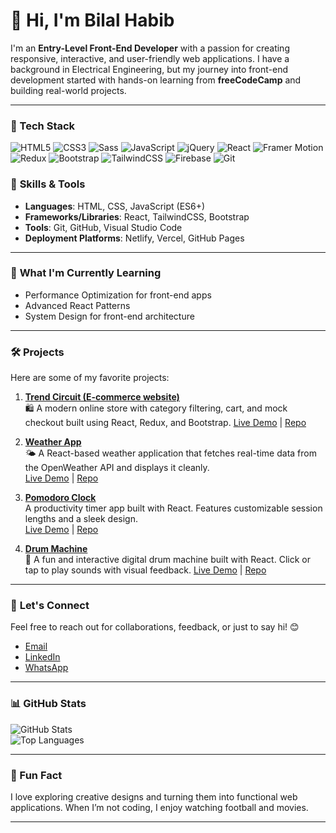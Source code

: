 # 👋 Hi, I'm Bilal Habib  

I'm an **Entry-Level Front-End Developer** with a passion for creating responsive, interactive, and user-friendly web applications. I have a background in Electrical Engineering, but my journey into front-end development started with hands-on learning from **freeCodeCamp** and building real-world projects.

---

### 🧰 Tech Stack


![HTML5](https://img.shields.io/badge/HTML5-E34F26?style=for-the-badge&logo=html5&logoColor=white)
![CSS3](https://img.shields.io/badge/CSS3-1572B6?style=for-the-badge&logo=css3&logoColor=white)
![Sass](https://img.shields.io/badge/Sass-CC6699?style=for-the-badge&logo=sass&logoColor=white)
![JavaScript](https://img.shields.io/badge/JavaScript-F7DF1E?style=for-the-badge&logo=javascript&logoColor=black)
![jQuery](https://img.shields.io/badge/jQuery-0769AD?style=for-the-badge&logo=jquery&logoColor=white)
![React](https://img.shields.io/badge/React-20232A?style=for-the-badge&logo=react&logoColor=61DAFB)
![Framer Motion](https://img.shields.io/badge/Framer--Motion-0055FF?style=for-the-badge&logo=framer&logoColor=white)
![Redux](https://img.shields.io/badge/Redux-593D88?style=for-the-badge&logo=redux&logoColor=white)
![Bootstrap](https://img.shields.io/badge/Bootstrap-7952B3?style=for-the-badge&logo=bootstrap&logoColor=white)
![TailwindCSS](https://img.shields.io/badge/Tailwind-06B6D4?style=for-the-badge&logo=tailwindcss&logoColor=white)
![Firebase](https://img.shields.io/badge/Firebase-FFCA28?style=for-the-badge&logo=firebase&logoColor=black)
![Git](https://img.shields.io/badge/Git-F05032?style=for-the-badge&logo=git&logoColor=white)


### 🚀 **Skills & Tools**
- **Languages**: HTML, CSS, JavaScript (ES6+)
- **Frameworks/Libraries**: React, TailwindCSS, Bootstrap
- **Tools**: Git, GitHub, Visual Studio Code
- **Deployment Platforms**: Netlify, Vercel, GitHub Pages

---

### 🌱 **What I'm Currently Learning**
- Performance Optimization for front-end apps
- Advanced React Patterns
- System Design for front-end architecture

---

### 🛠️ **Projects**
Here are some of my favorite projects:

1. **[Trend Circuit (E-commerce website)](https://bilalhabib020.github.io/trend-circuit/)**  
   🛍️ A modern online store with category filtering, cart, and mock checkout built using React, Redux, and Bootstrap.
   [Live Demo](https://bilalhabib020.github.io/trend-circuit/) | [Repo](https://github.com/bilalhabib020/trend-circuit)

2. **[Weather App](https://bilalhabib020.github.io/weather-app/)**  
   🌤️ A React-based weather application that fetches real-time data from the OpenWeather API and displays it cleanly.  
   [Live Demo](https://bilalhabib020.github.io/weather-app/) | [Repo](https://github.com/bilalhabib020/weather-app)

3. **[Pomodoro Clock](https://bilalhabib020.github.io/fcc-pomodoro-clock/)**  
   A productivity timer app built with React. Features customizable session lengths and a sleek design.  
   [Live Demo](https://bilalhabib020.github.io/fcc-pomodoro-clock/) | [Repo](https://github.com/bilalhabib020/fcc-pomodoro-clock)

3. **[Drum Machine](https://bilalhabib020.github.io/fcc-drum-machine/)**  
   🥁 A fun and interactive digital drum machine built with React. Click or tap to play sounds with visual feedback. 
   [Live Demo](https://bilalhabib020.github.io/fcc-drum-machine/) | [Repo](https://github.com/bilalhabib020/fcc-drum-machine)

---

### 💬 **Let's Connect**
Feel free to reach out for collaborations, feedback, or just to say hi! 😊  
- [Email](mailto:bilalhabib020@gmail.com)
- [LinkedIn](https://www.linkedin.com/in/bilalhabib020/)  
- [WhatsApp](https://wa.me/923316544401)  


---

### 📊 **GitHub Stats**
![GitHub Stats](https://github-readme-stats.vercel.app/api?username=bilalhabib020&show_icons=true&theme=radical)  
![Top Languages](https://github-readme-stats.vercel.app/api/top-langs/?username=bilalhabib020&layout=compact&theme=radical)

---

### 🌟 Fun Fact
I love exploring creative designs and turning them into functional web applications. When I’m not coding, I enjoy watching football and movies.

---

